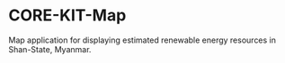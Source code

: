 # CORE-KIT-Map
Map application for displaying estimated renewable energy resources in Shan-State, Myanmar.
